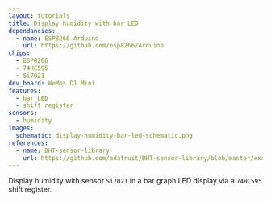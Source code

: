 ```yaml
---
layout: tutorials
title: Display humidity with bar LED
dependancies:
  - name: ESP8266 Arduino
    url: https://github.com/esp8266/Arduino
chips:
  - ESP8266
  - 74HC595
  - Si7021
dev_board: WeMos D1 Mini
features:
  - bar LED
  - shift register
sensors:
  - humidity
images:
  schematic: display-humidity-bar-led-schematic.png
references:
  - name: DHT-sensor-library
    url: https://github.com/adafruit/DHT-sensor-library/blob/master/examples/DHTtester/DHTtester.ino
---
```


Display humidity with sensor `Si7021` in a bar graph LED display via a `74HC595` shift register.
